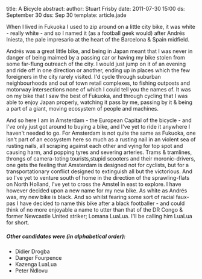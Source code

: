 title: A Bicycle
abstract: 
author: Stuart Frisby
date: 2011-07-30 15:00
ds: September 30
dss: Sep 30
template: article.jade

When I lived in Fukuoka I used to zip around on a little city bike, it was white - really white - and so I named it (as a football geek would) after Andrés Iniesta, the pale impresario at the heart of the Barcelona & Spain midfield. 

Andrés was a great little bike, and being in Japan meant that I was never in danger of being maimed by a passing car or having my bike stolen from some far-flung outreach of the city. I would just jump on it of an evening and ride off in one direction or another, ending up in places which the few foreigners in the city rarely visited. I'd cycle through suburban neighbourhoods and out of town retail complexes, to fishing outposts and motorway intersections none of which I could tell you the names of. It was on my bike that I saw the best of Fukuoka, and through cycling that I was able to enjoy Japan properly, watching it pass by me, passing by it & being a part of a giant, moving ecosystem of people and machines.

And so here I am in Amsterdam - the European Capital of the bicycle - and I've only just got around to buying a bike, and I've yet to ride it anywhere I haven't needed to go. For Amsterdam is not quite the same as Fukuoka, one isn't part of an ecosystem here so much as a rusting nail in an violent sea of rusting nails, all scraping against each other and vying for top spot and causing harm, and popping tyres and severing arteries. Trams & tramlines, throngs of camera-toting tourists,stupid scooters and their moronic-drivers, one gets the feeling that Amsterdam is designed not for cyclists, but for a transportationary conflict designed to extinguish all but the victorious. And so I've yet to venture south of home in the direction of the sprawling-flats on North Holland, I've yet to cross the Amstel in east to explore. I have however decided upon a new name for my new bike. As white as Andrés was, my new bike is black. And so whilst fearing some sort of racial faux-pas I have decided to name this bike after a black footballer - and could think of no more enjoyable a name to utter than that of the DR Congo & former Newcastle United striker; Lomana LuaLua. I'll be calling him LuaLua for short.

##### Other candidates were (in alphabetical order):
* Didier Drogba
* Danger Fourpence
* Kazenga LuaLua
* Peter Ndlovu